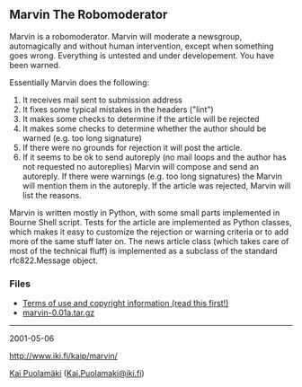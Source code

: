 ## Marvin The Robomoderator

Marvin is a robomoderator. Marvin will moderate a newsgroup,
automagically and without human intervention, except when something goes
wrong. Everything is untested and under developement. You have been
warned.

Essentially Marvin does the following:

1.  It receives mail sent to submission address
2.  It fixes some typical mistakes in the headers (\"lint\")
3.  It makes some checks to determine if the article will be rejected
4.  It makes some checks to determine whether the author should be
    warned (e.g. too long signature)
5.  If there were no grounds for rejection it will post the article.
6.  If it seems to be ok to send autoreply (no mail loops and the author
    has not requested no autoreplies) Marvin will compose and send an
    autoreply. If there were warnings (e.g. too long signatures) the
    Marvin will mention them in the autoreply. If the article was
    rejected, Marvin will list the reasons.

Marvin is written mostly in Python, with some small parts implemented in
Bourne Shell script. Tests for the article are implemented as Python
classes, which makes it easy to customize the rejection or warning
criteria or to add more of the same stuff later on. The news article
class (which takes care of most of the technical fluff) is implemented
as a subclass of the standard rfc822.Message object.

### Files

-   [Terms of use and copyright information (read this first!)](COPYING)
-   [marvin-0.01a.tar.gz](marvin-0.01a.tar.gz)

------------------------------------------------------------------------

2001-05-06

http://www.iki.fi/kaip/marvin/

[Kai Puolamäki](http://www.iki.fi/kaip/) (<Kai.Puolamaki@iki.fi>)
